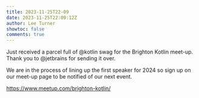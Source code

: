 ```yaml
---
title: 2023-11-25T22-09
date: 2023-11-25T22:09:12Z
author: Lee Turner
showtoc: false
comments: true
---
```


Just received a parcel full of @kotlin swag for the Brighton Kotlin meet-up. Thank you to @jetbrains for sending it over. 

We are in the process of lining up the first speaker for 2024 so sign up on our meet-up page to be notified of our next event. 

https://www.meetup.com/brighton-kotlin/

